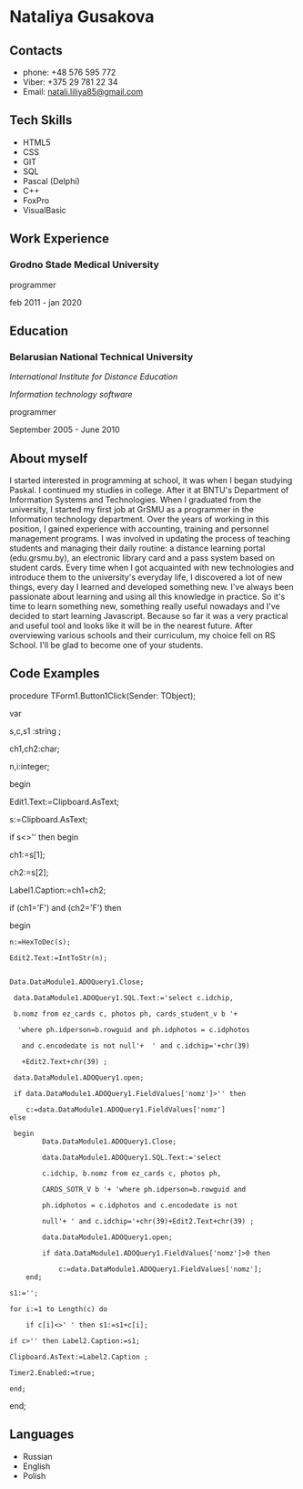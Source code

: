 # Nataliya Gusakova

## Contacts

- phone: +48 576 595 772
- Viber: +375 29 781 22 34
- Email: natali.liliya85@gmail.com

## Tech Skills

- HTML5
- CSS
- GIT
- SQL
- Pascal (Delphi)
- C++
- FoxPro
- VisualBasic

## Work Experience

### Grodno Stade Medical University

programmer

feb 2011 - jan 2020

## Education

### Belarusian National Technical University

_International Institute for Distance Education_

_Information technology software_

programmer

September 2005 - June 2010

## About myself

I started interested in programming at school, it was when I began studying Paskal.
I continued my studies in college. After it at BNTU's Department of Information Systems and Technologies.
When I graduated from the university, I started my first job at GrSMU as a programmer in the Information technology department.
 Over the years of working in this position, I gained experience with accounting, training and personnel management programs. I was involved in updating the process of teaching students and managing their daily routine: a distance learning portal (edu.grsmu.by), an electronic library card and a pass system based on student cards. 
Every time when I got acquainted with new technologies and introduce them to the university's everyday life, I discovered a lot of new things, every day I learned and developed something new.
I've always been passionate about learning and using all this knowledge in practice. So it's time to learn something new, something really useful nowadays and I've decided to start learning Javascript. Because so far it was a very practical and useful tool and looks like it will be in the nearest future.
After overviewing various schools and their curriculum, my choice fell on RS School. I'll be glad to become one of your students.

## Code Examples

procedure TForm1.Button1Click(Sender: TObject);

var

s,c,s1 :string ;

ch1,ch2:char;

n,i:integer;

begin


 Edit1.Text:=Clipboard.AsText;

 s:=Clipboard.AsText;

 if s<>'' then begin

 ch1:=s[1];

 ch2:=s[2];

 Label1.Caption:=ch1+ch2;

 if (ch1='F') and (ch2='F') then

   begin

    n:=HexToDec(s);

    Edit2.Text:=IntToStr(n);


    Data.DataModule1.ADOQuery1.Close;

     data.DataModule1.ADOQuery1.SQL.Text:='select c.idchip, 
     
     b.nomz from ez_cards c, photos ph, cards_student_v b '+ 
     
      'where ph.idperson=b.rowguid and ph.idphotos = c.idphotos
      
       and c.encodedate is not null'+  ' and c.idchip='+chr(39)
       
       +Edit2.Text+chr(39) ;

     data.DataModule1.ADOQuery1.open;

     if data.DataModule1.ADOQuery1.FieldValues['nomz']>'' then

        c:=data.DataModule1.ADOQuery1.FieldValues['nomz']
    else 

     begin
            Data.DataModule1.ADOQuery1.Close;

            data.DataModule1.ADOQuery1.SQL.Text:='select 
            
            c.idchip, b.nomz from ez_cards c, photos ph, 
            
            CARDS_SOTR_V b '+ 'where ph.idperson=b.rowguid and 
            
            ph.idphotos = c.idphotos and c.encodedate is not 
            
            null'+ ' and c.idchip='+chr(39)+Edit2.Text+chr(39) ;

            data.DataModule1.ADOQuery1.open;

            if data.DataModule1.ADOQuery1.FieldValues['nomz']>0 then

                c:=data.DataModule1.ADOQuery1.FieldValues['nomz'];
        end;
 
    s1:='';

    for i:=1 to Length(c) do

        if c[i]<>' ' then s1:=s1+c[i];

    if c>'' then Label2.Caption:=s1;
   
    Clipboard.AsText:=Label2.Caption ;

    Timer2.Enabled:=true;

    end;                
 end;

## Languages
* Russian
* English
* Polish